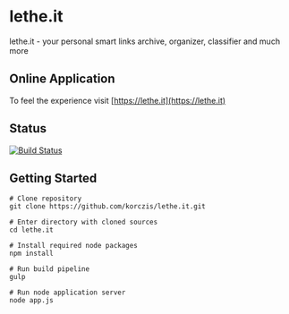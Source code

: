 # lethe.it

lethe.it - your personal smart links archive, organizer, classifier and much more

## Online Application

To feel the experience visit [https://lethe.it](https://lethe.it)

## Status

[![Build Status](https://travis-ci.org/korczis/lethe.it.svg?branch=master)](https://travis-ci.org/korczis/lethe.it)

## Getting Started

```
# Clone repository
git clone https://github.com/korczis/lethe.it.git

# Enter directory with cloned sources
cd lethe.it

# Install required node packages
npm install

# Run build pipeline
gulp

# Run node application server
node app.js
```
